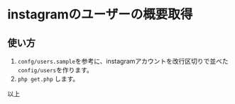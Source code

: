 instagramのユーザーの概要取得
=============================

## 使い方

1. `confg/users.sample`を参考に、instagramアカウントを改行区切りで並べた`config/users`を作ります。
2. `php get.php` します。

以上

